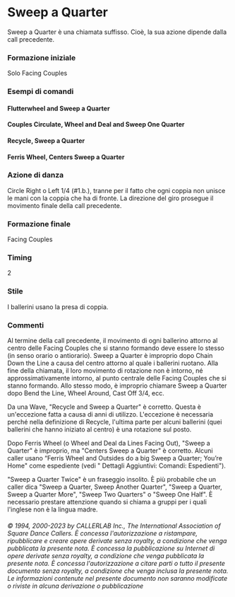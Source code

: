# Sweep a Quarter

Sweep a Quarter è una chiamata suffisso. Cioè, la sua azione dipende dalla call precedente.

### Formazione iniziale
Solo Facing Couples

### Esempi di comandi
#### Flutterwheel and Sweep a Quarter
#### Couples Circulate, Wheel and Deal and Sweep One Quarter
#### Recycle, Sweep a Quarter
#### Ferris Wheel, Centers Sweep a Quarter

### Azione di danza
Circle Right o Left 1/4 (#1.b.), tranne per il fatto che ogni coppia non unisce le mani con la coppia
che ha di fronte. La direzione del giro prosegue il movimento finale della call precedente.

### Formazione finale
Facing Couples

### Timing
2

### Stile
I ballerini usano la presa di coppia.

### Commenti
Al termine della call precedente, il movimento di ogni ballerino attorno al centro delle Facing Couples
che si stanno formando deve essere lo stesso (in senso orario o antiorario). Sweep a Quarter è improprio dopo
Chain Down the Line a causa del centro attorno al quale i ballerini ruotano. Alla fine della chiamata, il loro
movimento di rotazione non è intorno, né approssimativamente intorno, al punto centrale delle Facing Couples
che si stanno formando. Allo stesso modo, è improprio chiamare Sweep a Quarter dopo Bend the Line, Wheel
Around, Cast Off 3/4, ecc.

Da una Wave, "Recycle and Sweep a Quarter" è corretto. Questa è un'eccezione fatta a causa di anni di utilizzo.
L'eccezione è necessaria perché nella definizione di Recycle, l'ultima parte per alcuni ballerini (quei ballerini
che hanno iniziato al centro) è una rotazione sul posto.

Dopo Ferris Wheel (o Wheel and Deal da Lines Facing Out), "Sweep a Quarter" è improprio, ma "Centers
Sweep a Quarter" è corretto. Alcuni caller usano “Ferris Wheel and Outsides do a big Sweep a Quarter; You’re
Home" come espediente (vedi " Dettagli Aggiuntivi: Comandi: Espedienti").

"Sweep a Quarter Twice" è un fraseggio insolito. È più probabile che un caller dica "Sweep a Quarter, Sweep
Another Quarter", "Sweep a Quarter, Sweep a Quarter More", "Sweep Two Quarters" o "Sweep One Half". È
necessario prestare attenzione quando si chiama a gruppi per i quali l'inglese non è la lingua madre.

###### © 1994, 2000-2023 by CALLERLAB Inc., The International Association of Square Dance Callers.  È concessa l'autorizzazione a ristampare, ripubblicare e creare opere derivate senza royalty, a condizione che venga pubblicata la presente nota. È concessa la pubblicazione su Internet di opere derivate senza royalty, a condizione che venga pubblicata la presente nota. È concessa l'autorizzazione a citare parti o tutto il presente documento senza royalty, a condizione che venga inclusa la presente nota. Le informazioni contenute nel presente documento non saranno modificate o riviste in alcuna derivazione o pubblicazione